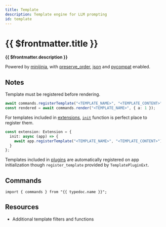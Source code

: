 ```yaml
---
title: Template
description: Template engine for LLM prompting
id: template
---
```


# {{ $frontmatter.title }}

**{{ $frontmatter.description }}**

Powered by [minijinja](https://docs.rs/minijinja/latest/minijinja/), with [preserve_order](https://docs.rs/minijinja/latest/minijinja/index.html#optional-features), [json](https://docs.rs/minijinja/latest/minijinja/index.html#optional-features) and [pycompat](https://docs.rs/minijinja-contrib/latest/minijinja_contrib/pycompat/fn.unknown_method_callback.html) enabled.

## Notes

Template must be registered before rendering. 

```ts
await commands.registerTemplate("<TEMPLATE_NAME>", "<TEMPLATE_CONTENT>");
const rendered = await commands.render("<TEMPLATE_NAME>", { a: 1 });
```

For templates included in [extensions](/extensions/index.md), [`init`](https://github.com/fastrepl/hyprnote/blob/main/extensions/types.ts) function is perfect place to register them.

```ts
const extension: Extension = {
  init: async (app) => {
    await app.registerTemplate("<TEMPLATE_NAME>", "<TEMPLATE_CONTENT>");
  }
};
```

Templates included in [plugins](/plugins/index.md) are automatically registered on app initialization though `register_template` provided by `TemplatePluginExt`.

## Commands

```ts-vue
import { commands } from "{{ typedoc.name }}";
```

<PluginCommands :typedoc="typedoc" />

## Resources

<ul>
  <PluginSourceList :id="$frontmatter.id" />
  <li><a :href="`https://github.com/fastrepl/hypr/tree/main/plugins/template/src/engine.rs`">Additional template filters and functions</a></li>
</ul>

<script setup lang="ts">
  import { useData } from "vitepress";
  import { data } from "../data/typedoc.data.mts";
  const { frontmatter } = useData();
  const typedoc = data[frontmatter.value.id];
</script>

